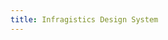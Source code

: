 ```yaml
---
title: Infragistics Design System
---
```


<script type="text/javascript">
(function() {
        let HOST = window.location.href;
        window.location.href = HOST + 'getting-started.html';
})();
</script>
